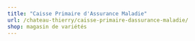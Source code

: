 ```yaml
---
title: "Caisse Primaire d'Assurance Maladie"
url: /chateau-thierry/caisse-primaire-dassurance-maladie/
shop: magasin de variétés
---
```

